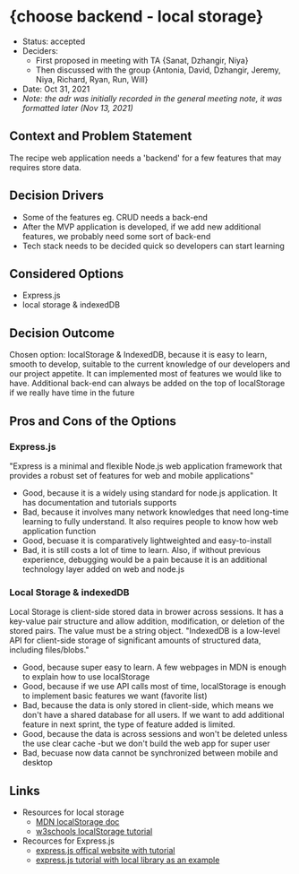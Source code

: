 # {choose backend - local storage}

* Status: accepted
* Deciders:
  * First proposed in meeting with TA {Sanat, Dzhangir, Niya}
  * Then discussed with the group {Antonia, David, Dzhangir, Jeremy, Niya, Richard, Ryan, Run, Will}
* Date: Oct 31, 2021
* _Note: the adr was initially recorded in the general meeting note, it was formatted later (Nov 13, 2021)_

## Context and Problem Statement

The recipe web application needs a 'backend' for a few features that may requires store data.

## Decision Drivers

* Some of the features eg. CRUD needs a back-end
* After the MVP application is developed, if we add new additional features, we probably need some sort of back-end
* Tech stack needs to be decided quick so developers can start learning

## Considered Options

* Express.js
* local storage & indexedDB

## Decision Outcome

Chosen option: localStorage & IndexedDB, because it is easy to learn, smooth to develop, suitable to the current knowledge of our developers and our project appetite. It can implemented most of features we would like to have. Additional back-end can always be added on the top of localStorage if we really have time in the future

## Pros and Cons of the Options

### Express.js

"Express is a minimal and flexible Node.js web application framework that provides a robust set of features for web and mobile applications"

* Good, because it is a widely using standard for node.js application. It has documentation and tutorials supports
* Bad, because it involves many network knowledges that need long-time learning to fully understand. It also requires people to know how web application function
* Good, becuase it is comparatively lightweighted and easy-to-install
* Bad, it is still costs a lot of time to learn. Also, if without previous experience, debugging would be a pain because it is an additional technology layer added on web and node.js

### Local Storage & indexedDB

Local Storage is client-side stored data in brower across sessions. It has a key-value pair structure and allow addition, modification, or deletion of the stored pairs. The value must be a string object.
"IndexedDB is a low-level API for client-side storage of significant amounts of structured data, including files/blobs."

* Good, because super easy to learn. A few webpages in MDN is enough to explain how to use localStorage
* Good, because if we use API calls most of time, localStorage is enough to implement basic features we want (favorite list)
* Bad, because the data is only stored in client-side, which means we don't have a shared database for all users. If we want to add additional feature in next sprint, the type of feature added is limited.
* Good, because the data is across sessions and won't be deleted unless the use clear cache -but we don't build the web app for super user
* Bad, becuase now data cannot be synchronized between mobile and desktop

## Links
* Resources for local storage
  * [MDN localStorage doc](https://developer.mozilla.org/en-US/docs/Web/API/Window/localStorage)
  * [w3schools localStorage tutorial](https://www.w3schools.com/html/html5_webstorage.asp)
* Recources for Express.js
  * [express.js offical website with tutorial](https://expressjs.com/)
  * [express.js tutorial with local library as an example](https://developer.mozilla.org/en-US/docs/Learn/Server-side/Express_Nodejs)